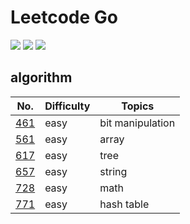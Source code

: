 # Leetcode Go
![](https://leetcode-badge.chyroc.cn/?name=cinlen&leetcode_badge_style=Solved/Total-{{.solved_question}}/{{.all_question}}-green.svg) ![](https://leetcode-badge.chyroc.cn/?name=cinlen&leetcode_badge_style=Leetcode%20|%20Question-{{.solved_question_rate}}-{{%20if%20le%20.solved_question_rate_float%200.3}}red{{%20else%20if%20le%20.solved_question_rate_float%200.6}}yellow{{%20else%20}}green{{%20end%20}}.svg)  ![](https://leetcode-badge.chyroc.cn/?name=cinlen&leetcode_badge_style=Leetcode%20|%20Submission-{{.accepted_submission_rate}}-{{%20if%20le%20.accepted_submission_rate_float%200.3}}red{{%20else%20if%20le%20.solved_question_rate_float%200.6}}yellow{{%20else%20}}green{{%20end%20}}.svg)  

## algorithm 

No. | Difficulty | Topics
----|----|----
[461](./algs/461.go) | easy | bit manipulation 
[561](./algs/561.go) | easy | array
[617](./algs/617.go) | easy | tree
[657](./algs/657.go) | easy | string
[728](./algs/728.go) | easy | math 
[771](./algs/771.go) | easy | hash table